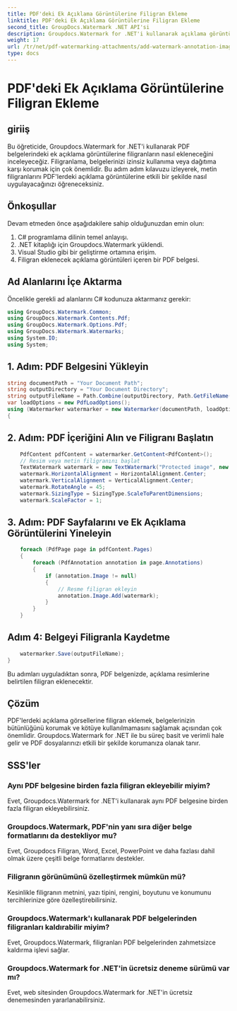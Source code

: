 ```yaml
---
title: PDF'deki Ek Açıklama Görüntülerine Filigran Ekleme
linktitle: PDF'deki Ek Açıklama Görüntülerine Filigran Ekleme
second_title: GroupDocs.Watermark .NET API'si
description: Groupdocs.Watermark for .NET'i kullanarak açıklama görüntülerine filigran ekleyerek PDF belgelerinizi nasıl koruyacağınızı öğrenin.
weight: 17
url: /tr/net/pdf-watermarking-attachments/add-watermark-annotation-images-pdf/
type: docs
---
```

# PDF'deki Ek Açıklama Görüntülerine Filigran Ekleme

## giriiş
Bu öğreticide, Groupdocs.Watermark for .NET'i kullanarak PDF belgelerindeki ek açıklama görüntülerine filigranların nasıl ekleneceğini inceleyeceğiz. Filigranlama, belgelerinizi izinsiz kullanıma veya dağıtıma karşı korumak için çok önemlidir. Bu adım adım kılavuzu izleyerek, metin filigranlarını PDF'lerdeki açıklama görüntülerine etkili bir şekilde nasıl uygulayacağınızı öğreneceksiniz.
## Önkoşullar
Devam etmeden önce aşağıdakilere sahip olduğunuzdan emin olun:
1. C# programlama dilinin temel anlayışı.
2. .NET kitaplığı için Groupdocs.Watermark yüklendi.
3. Visual Studio gibi bir geliştirme ortamına erişim.
4. Filigran eklenecek açıklama görüntüleri içeren bir PDF belgesi.

## Ad Alanlarını İçe Aktarma
Öncelikle gerekli ad alanlarını C# kodunuza aktarmanız gerekir:
```csharp
using GroupDocs.Watermark.Common;
using GroupDocs.Watermark.Contents.Pdf;
using GroupDocs.Watermark.Options.Pdf;
using GroupDocs.Watermark.Watermarks;
using System.IO;
using System;
```
## 1. Adım: PDF Belgesini Yükleyin
```csharp
string documentPath = "Your Document Path";
string outputDirectory = "Your Document Directory";
string outputFileName = Path.Combine(outputDirectory, Path.GetFileName(documentPath));
var loadOptions = new PdfLoadOptions();
using (Watermarker watermarker = new Watermarker(documentPath, loadOptions))
{
```
## 2. Adım: PDF İçeriğini Alın ve Filigranı Başlatın
```csharp
    PdfContent pdfContent = watermarker.GetContent<PdfContent>();
    // Resim veya metin filigranını başlat
    TextWatermark watermark = new TextWatermark("Protected image", new Font("Arial", 8));
    watermark.HorizontalAlignment = HorizontalAlignment.Center;
    watermark.VerticalAlignment = VerticalAlignment.Center;
    watermark.RotateAngle = 45;
    watermark.SizingType = SizingType.ScaleToParentDimensions;
    watermark.ScaleFactor = 1;
```
## 3. Adım: PDF Sayfalarını ve Ek Açıklama Görüntülerini Yineleyin
```csharp
    foreach (PdfPage page in pdfContent.Pages)
    {
        foreach (PdfAnnotation annotation in page.Annotations)
        {
            if (annotation.Image != null)
            {
                // Resme filigran ekleyin
                annotation.Image.Add(watermark);
            }
        }
    }
```
## Adım 4: Belgeyi Filigranla Kaydetme
```csharp
    watermarker.Save(outputFileName);
}
```
Bu adımları uyguladıktan sonra, PDF belgenizde, açıklama resimlerine belirtilen filigran eklenecektir.

## Çözüm
PDF'lerdeki açıklama görsellerine filigran eklemek, belgelerinizin bütünlüğünü korumak ve kötüye kullanılmamasını sağlamak açısından çok önemlidir. Groupdocs.Watermark for .NET ile bu süreç basit ve verimli hale gelir ve PDF dosyalarınızı etkili bir şekilde korumanıza olanak tanır.
## SSS'ler
### Aynı PDF belgesine birden fazla filigran ekleyebilir miyim?
Evet, Groupdocs.Watermark for .NET'i kullanarak aynı PDF belgesine birden fazla filigran ekleyebilirsiniz.
### Groupdocs.Watermark, PDF'nin yanı sıra diğer belge formatlarını da destekliyor mu?
Evet, Groupdocs Filigran, Word, Excel, PowerPoint ve daha fazlası dahil olmak üzere çeşitli belge formatlarını destekler.
### Filigranın görünümünü özelleştirmek mümkün mü?
Kesinlikle filigranın metnini, yazı tipini, rengini, boyutunu ve konumunu tercihlerinize göre özelleştirebilirsiniz.
### Groupdocs.Watermark'ı kullanarak PDF belgelerinden filigranları kaldırabilir miyim?
Evet, Groupdocs.Watermark, filigranları PDF belgelerinden zahmetsizce kaldırma işlevi sağlar.
### Groupdocs.Watermark for .NET'in ücretsiz deneme sürümü var mı?
Evet, web sitesinden Groupdocs.Watermark for .NET'in ücretsiz denemesinden yararlanabilirsiniz.